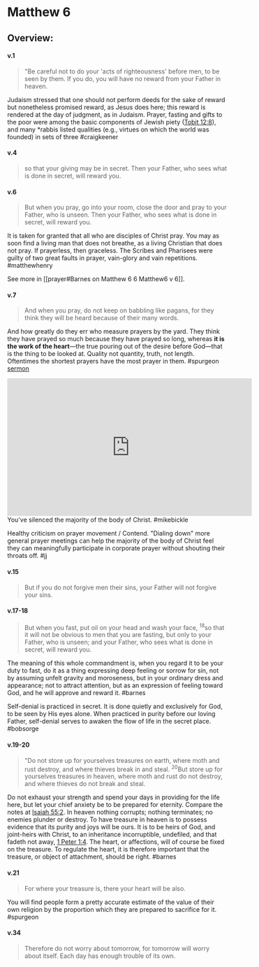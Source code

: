 # Matthew 6

## Overview:



#### v.1
>"Be careful not to do your 'acts of righteousness' before men, to be seen by them. If you do, you will have no reward from your Father in heaven.

Judaism stressed that one should not perform deeds for the sake of reward but nonetheless promised reward, as Jesus does here; this reward is rendered at the day of judgment, as in Judaism. Prayer, fasting and gifts to the poor were among the basic components of Jewish piety ([Tobit 12:8](Tobit12#v.8)), and many \*rabbis listed qualities (e.g., virtues on which the world was founded) in sets of three
#craigkeener 

#### v.4
>so that your giving may be in secret. Then your Father, who sees what is done in secret, will reward you.

#### v.6
>But when you pray, go into your room, close the door and pray to your Father, who is unseen. Then your Father, who sees what is done in secret, will reward you.

It is taken for granted that all who are disciples of Christ pray. You may as soon find a living man that does not breathe, as a living Christian that does not pray. If prayerless, then graceless. The Scribes and Pharisees were guilty of two great faults in prayer, vain-glory and vain repetitions.
#matthewhenry 

See more in [[prayer#Barnes on Matthew 6 6 Matthew6 v 6]].

#### v.7
>And when you pray, do not keep on babbling like pagans, for they think they will be heard because of their many words.

And how greatly do they err who measure prayers by the yard. They think they have prayed so much because they have prayed so long, whereas **it is the work of the heart**—the true pouring out of the desire before God—that is the thing to be looked at. Quality not quantity, truth, not length. Oftentimes the shortest prayers have the most prayer in them.
#spurgeon [sermon](https://www.spurgeongems.org/sermon/chs3391.pdf)

<iframe width="560" height="315" src="https://www.youtube.com/embed/Mb0KcAP_FNI?start=3125" title="YouTube video player" frameborder="0" allow="accelerometer; autoplay; clipboard-write; encrypted-media; gyroscope; picture-in-picture" allowfullscreen></iframe>
You've silenced the majority of the body of Christ.
#mikebickle 

Healthy criticism on prayer movement / Contend. "Dialing down" more general prayer meetings can help the majority of the body of Christ feel they can meaningfully participate in corporate prayer without shouting their throats off.
#jj 

#### v.15
>But if you do not forgive men their sins, your Father will not forgive your sins.

#### v.17-18
>But when you fast, put oil on your head and wash your face, <sup>18</sup>so that it will not be obvious to men that you are fasting, but only to your Father, who is unseen; and your Father, who sees what is done in secret, will reward you.

The meaning of this whole commandment is, when you regard it to be your duty to fast, do it as a thing expressing deep feeling or sorrow for sin, not by assuming unfelt gravity and moroseness, but in your ordinary dress and appearance; not to attract attention, but as an expression of feeling toward God, and he will approve and reward it.
#barnes 

Self-denial is practiced in secret. It is done quietly and exclusively for God, to be seen by His eyes alone. When practiced in purity before our loving Father, self-denial serves to awaken the flow of life in the secret place.
#bobsorge 

#### v.19-20
>"Do not store up for yourselves treasures on earth, where moth and rust destroy, and where thieves break in and steal. <sup>20</sup>But store up for yourselves treasures in heaven, where moth and rust do not destroy, and where thieves do not break and steal.

Do not exhaust your strength and spend your days in providing for the life here, but let your chief anxiety be to be prepared for eternity. Compare the notes at [Isaiah 55:2](Isaiah55#v.2). In heaven nothing corrupts; nothing terminates; no enemies plunder or destroy. To have treasure in heaven is to possess evidence that its purity and joys will be ours. It is to be heirs of God, and joint-heirs with Christ, to an inheritance incorruptible, undefiled, and that fadeth not away, [1 Peter 1:4](1Peter1#v.4-5). The heart, or affections, will of course be fixed on the treasure. To regulate the heart, it is therefore important that the treasure, or object of attachment, should be right.
#barnes 

#### v.21
>For where your treasure is, there your heart will be also.

You will find people form a pretty accurate estimate of the value of their own religion by the proportion which they are prepared to sacrifice for it.
#spurgeon 

#### v.34
>Therefore do not worry about tomorrow, for tomorrow will worry about itself. Each day has enough trouble of its own.

